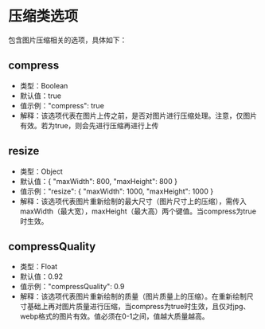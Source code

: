 # 压缩类选项

包含图片压缩相关的选项，具体如下：

## compress

* 类型：Boolean
* 默认值：true
* 值示例："compress": true
* 解释：该选项代表在图片上传之前，是否对图片进行压缩处理。注意，仅图片有效。若为true，则会先进行压缩再进行上传

## resize

* 类型：Object
* 默认值：{ "maxWidth": 800, "maxHeight": 800 }
* 值示例："resize": { "maxWidth": 1000, "maxHeight": 1000 }
* 解释：该选项代表图片重新绘制的最大尺寸（图片尺寸上的压缩），需传入maxWidth（最大宽），maxHeight（最大高）两个键值。当compress为true时生效。

## compressQuality

* 类型：Float
* 默认值：0.92
* 值示例："compressQuality": 0.9
* 解释：该选项代表图片重新绘制的质量（图片质量上的压缩）。在重新绘制尺寸基础上再对图片质量进行压缩，当compress为true时生效，且仅对jpg、webp格式的图片有效。值必须在0-1之间，值越大质量越高。